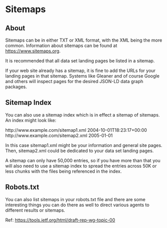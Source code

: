 # Sitemaps

## About

Sitemaps can be in either TXT or XML format, with the XML being the more common.
Information about sitemaps can be found at https://www.sitemaps.org.

It is recommended that all data set landing pages be listed in a sitemap.

If your web site already has a sitemap, it is fine to add the URLs for 
your landing pages in that sitemap.   Systems like Gleaner and of course
Google and others will inspect pages for the desired JSON-LD data graph
packages.

## Sitemap Index

You can also use a sitemap index which is in effect a sitemap of sitemaps.  
An index might look like:

<?xml version="1.0" encoding="UTF-8"?>
<sitemapindex xmlns="http://www.sitemaps.org/schemas/sitemap/0.9">
   <sitemap>
      <loc>http://www.example.com/sitemap1.xml</loc>
      <lastmod>2004-10-01T18:23:17+00:00</lastmod>
   </sitemap>
   <sitemap>
      <loc>http://www.example.com/sitemap2.xml</loc>
      <lastmod>2005-01-01</lastmod>
   </sitemap>
</sitemapindex>

In this case sitemap1.xml might be your information and general site 
pages.  Then, sitemap2.xml could be dedicated to your data set landing pages.

A sitemap can only have 50,000 entries, so if you have more than that you will 
also need to use a sitemap index to spread the entries across 50K or less chunks 
with the files being referenced in the index.  

## Robots.txt

You can also list sitemaps in your robots.txt file and there are some 
interesting things you can do there as well to direct various agents to 
different results or sitemaps.  


Ref: https://tools.ietf.org/html/draft-rep-wg-topic-00

